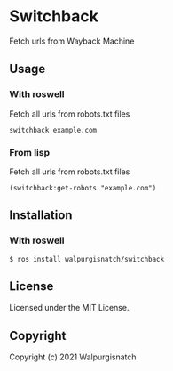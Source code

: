 # Switchback
Fetch urls from Wayback Machine 

## Usage
### With roswell
Fetch all urls from robots.txt files
```
switchback example.com
```

### From lisp
Fetch all urls from robots.txt files
```
(switchback:get-robots "example.com")
```

## Installation
### With roswell
```
$ ros install walpurgisnatch/switchback
```

## License

Licensed under the MIT License.

## Copyright

Copyright (c) 2021 Walpurgisnatch
